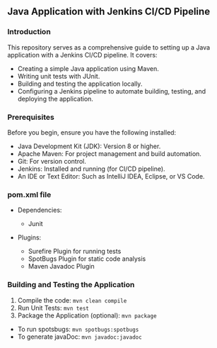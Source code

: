 ## Java Application with Jenkins CI/CD Pipeline

### Introduction

This repository serves as a comprehensive guide to setting up a Java application with a Jenkins CI/CD pipeline. It covers:

- Creating a simple Java application using Maven.
- Writing unit tests with JUnit.
- Building and testing the application locally.
- Configuring a Jenkins pipeline to automate building, testing, and deploying the application.

### Prerequisites

Before you begin, ensure you have the following installed:

- Java Development Kit (JDK): Version 8 or higher.
- Apache Maven: For project management and build automation.
- Git: For version control.
- Jenkins: Installed and running (for CI/CD pipeline).
- An IDE or Text Editor: Such as IntelliJ IDEA, Eclipse, or VS Code.

### pom.xml file

- Dependencies:
  - Junit
 
- Plugins:
  -  Surefire Plugin for running tests
  -  SpotBugs Plugin for static code analysis 
  -  Maven Javadoc Plugin
 
### Building and Testing the Application
1. Compile the code: `mvn clean compile`
2. Run Unit Tests: `mvn test`
3. Package the Application (optional): `mvn package`

- To run spotsbugs: `mvn spotbugs:spotbugs`
- To generate javaDoc: `mvn javadoc:javadoc`

